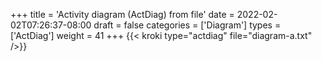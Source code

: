 +++
title = 'Activity diagram (ActDiag) from file'
date = 2022-02-02T07:26:37-08:00
draft = false
categories = ['Diagram']
types =  ['ActDiag']
weight = 41
+++
{{< kroki type="actdiag" file="diagram-a.txt" />}}
